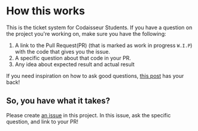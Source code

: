 # How this works

This is the ticket system for Codaisseur Students. 
If you have a question on the project you're working on, make sure you have the following:
1. A link to the Pull Request(PR) (that is marked as work in progress `W.I.P`) with the code that gives you the issue. 
2. A specific question about that code in your PR.
3. Any idea about expected result and actual result

If you need inspiration on how to ask good questions, [this post](https://jvns.ca/blog/good-questions/) has your back!

## So, you have what it takes? 

Please create [an issue](https://github.com/Codaisseur/TicketSystem/issues/new) in this project. 
In this issue, ask the specific question, and link to your PR!
